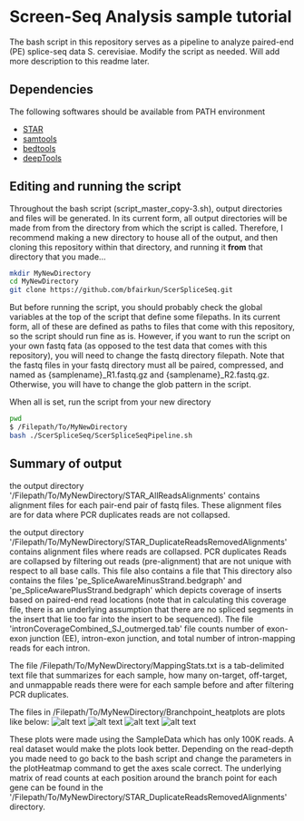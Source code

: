 # Screen-Seq Analysis sample tutorial

The bash script in this repository serves as a pipeline to analyze paired-end (PE) splice-seq data S. cerevisiae. Modify the script as needed. Will add more description to this readme later.

## Dependencies

The following softwares should be available from PATH environment
- [STAR](https://github.com/alexdobin/STAR)
- [samtools](http://samtools.sourceforge.net)
- [bedtools](http://bedtools.readthedocs.io/en/latest/#)
- [deepTools](http://deeptools.readthedocs.io/en/latest/)

## Editing and running the script

Throughout the bash script (script_master_copy-3.sh), output directories and files will be generated. In its current form, all output directories will be made from from the directory from which the script is called. Therefore, I recommend making a new directory to house all of the output, and then cloning this repository within that directory, and running it **from** that directory that you made...

```bash
mkdir MyNewDirectory
cd MyNewDirectory
git clone https://github.com/bfairkun/ScerSpliceSeq.git
```

But before running the script, you should probably check the global variables at the top of the script that define some filepaths. In its current form, all of these are defined as paths to files that come with this repository, so the script should run fine as is. However, if you want to run the script on your own fastq fata (as opposed to the test data that comes with this repository), you will need to change the fastq directory filepath. Note that the fastq files in your fastq directory must all be paired, compressed, and named as {samplename}\_R1.fastq.gz and {samplename}_R2.fastq.gz. Otherwise, you will have to change the glob pattern in the script.

When all is set, run the script from your new directory

```bash
pwd
$ /Filepath/To/MyNewDirectory
bash ./ScerSpliceSeq/ScerSpliceSeqPipeline.sh
```

## Summary of output

the output directory '/Filepath/To/MyNewDirectory/STAR_AllReadsAlignments' contains alignment files for each pair-end pair of fastq files. These alignment files are for data where PCR duplicates reads are not collapsed.

the  output directory '/Filepath/To/MyNewDirectory/STAR\_DuplicateReadsRemovedAlignments' contains alignment files where reads are collapsed. PCR duplicates Reads are collapsed by filtering out reads (pre-alignment) that are not unique with respect to all base calls. This file also contains a file that  This directory also contains the files 'pe\_SpliceAwareMinusStrand.bedgraph' and 'pe\_SpliceAwarePlusStrand.bedgraph' which depicts coverage of inserts based on paired-end read locations (note that in calculating this coverage file, there is an underlying assumption that there are no spliced segments in the insert that lie too far into the insert to be sequenced). The file 'intronCoverageCombined\_SJ_outmerged.tab' file counts number of exon-exon junction (EE), intron-exon junction, and total number of intron-mapping reads for each intron.

The file /Filepath/To/MyNewDirectory/MappingStats.txt is a tab-delimited text file that summarizes for each sample, how many on-target, off-target, and unmappable reads there were for each sample before and after filtering PCR duplicates.

The files in /Filepath/To/MyNewDirectory/Branchpoint_heatplots are plots like below:
![alt text](./images/100K\_Subsampled.BranchPointAbsoluteMeanPeak.png)
![alt text](./images/100K\_Subsampled.BranchPointRelativeMeanCutoff.png)
![alt text](./images/100K\_Subsampled.TSSAbsoluteMeanPeak.png)
![alt text](./images/100K\_Subsampled.TSSRelativeMeanCutoff.png)

These plots were made using the SampleData which has only 100K reads. A real dataset would make the plots look better. Depending on the read-depth you made need to go back to the bash script and change the parameters in the plotHeatmap command to get the axes scale correct. The underlying matrix of read counts at each position around the branch point for each gene can be found in the '/Filepath/To/MyNewDirectory/STAR\_DuplicateReadsRemovedAlignments' directory. 

